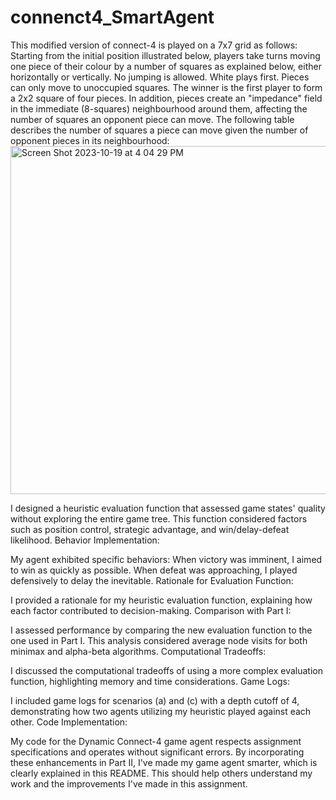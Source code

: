 # connenct4_SmartAgent
This modified version of connect-4 is played on a 7x7 grid as follows: Starting from the initial position illustrated below, players take turns moving one piece of their colour by a number of squares as explained below, either horizontally or vertically.  No jumping is allowed. White plays first. Pieces can only move to unoccupied squares. The winner is the first player to form a 2x2 square of four pieces. In addition, pieces create an "impedance" field in the immediate (8-squares) neighbourhood around them, affecting the number of squares an opponent piece can move. The following table describes the number of squares a piece can move given the number of opponent pieces in its neighbourhood:
<img width="557" alt="Screen Shot 2023-10-19 at 4 04 29 PM" src="https://github.com/julesgransden/COnenct4_SmartAgent/assets/78057184/b3f9035b-7cfc-4bba-8ca1-8cddb585655d">

I designed a heuristic evaluation function that assessed game states' quality without exploring the entire game tree.
This function considered factors such as position control, strategic advantage, and win/delay-defeat likelihood.
Behavior Implementation:

My agent exhibited specific behaviors:
When victory was imminent, I aimed to win as quickly as possible.
When defeat was approaching, I played defensively to delay the inevitable.
Rationale for Evaluation Function:

I provided a rationale for my heuristic evaluation function, explaining how each factor contributed to decision-making.
Comparison with Part I:

I assessed performance by comparing the new evaluation function to the one used in Part I. This analysis considered average node visits for both minimax and alpha-beta algorithms.
Computational Tradeoffs:

I discussed the computational tradeoffs of using a more complex evaluation function, highlighting memory and time considerations.
Game Logs:

I included game logs for scenarios (a) and (c) with a depth cutoff of 4, demonstrating how two agents utilizing my heuristic played against each other.
Code Implementation:

My code for the Dynamic Connect-4 game agent respects assignment specifications and operates without significant errors.
By incorporating these enhancements in Part II, I've made my game agent smarter, which is clearly explained in this README. This should help others understand my work and the improvements I've made in this assignment.
